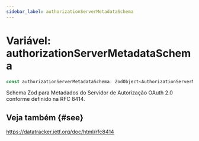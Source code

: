 ```yaml
---
sidebar_label: authorizationServerMetadataSchema
---
```


# Variável: authorizationServerMetadataSchema

```ts
const authorizationServerMetadataSchema: ZodObject<AuthorizationServerMetadata>;
```

Schema Zod para Metadados do Servidor de Autorização OAuth 2.0 conforme definido na RFC 8414.

## Veja também {#see}

https://datatracker.ietf.org/doc/html/rfc8414